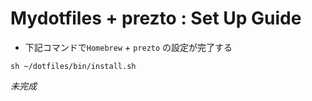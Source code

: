# Mydotfiles + prezto : Set Up Guide

- 下記コマンドで`Homebrew` + `prezto` の設定が完了する
```shell
sh ~/dotfiles/bin/install.sh
```

*未完成*
